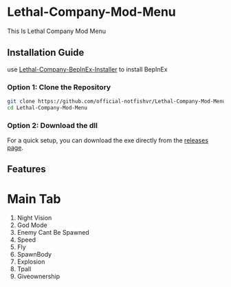 # Lethal-Company-Mod-Menu
This Is Lethal Company Mod Menu

## Installation Guide

use [Lethal-Company-BepInEx-Installer](https://github.com/official-notfishvr/Lethal-Company-BepInEx-Installer) to install BepInEx

### Option 1: Clone the Repository

```bash
git clone https://github.com/official-notfishvr/Lethal-Company-Mod-Menu.git
cd Lethal-Company-Mod-Menu
```

### Option 2: Download the dll

For a quick setup, you can download the exe directly from the [releases page]().

## Features

# Main Tab

1. Night Vision
2. God Mode
3. Enemy Cant Be Spawned
4. Speed
5. Fly
6. SpawnBody
7. Explosion
8. Tpall
9. Giveownership
